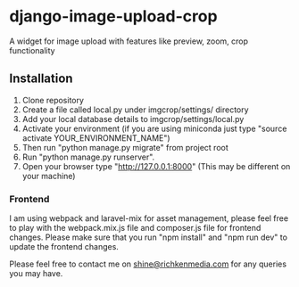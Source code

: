 # django-image-upload-crop
A widget for image upload with features like preview, zoom, crop functionality

## Installation

1. Clone repository
2. Create a file called local.py under imgcrop/settings/ directory
3. Add your local database details to imgcrop/settings/local.py
5. Activate your environment (if you are using miniconda just type "source activate YOUR_ENVIRONMENT_NAME")
6. Then run "python manage.py migrate" from project root
7. Run "python manage.py runserver".
8. Open your browser type "http://127.0.0.1:8000" (This may be different on your machine)


### Frontend

I am using webpack and laravel-mix for asset management, please feel free to play with the webpack.mix.js file and composer.js file for frontend changes. Please make sure that you run "npm install" and "npm run dev" to update the frontend changes.

Please feel free to contact me on shine@richkenmedia.com for any queries you may have.

